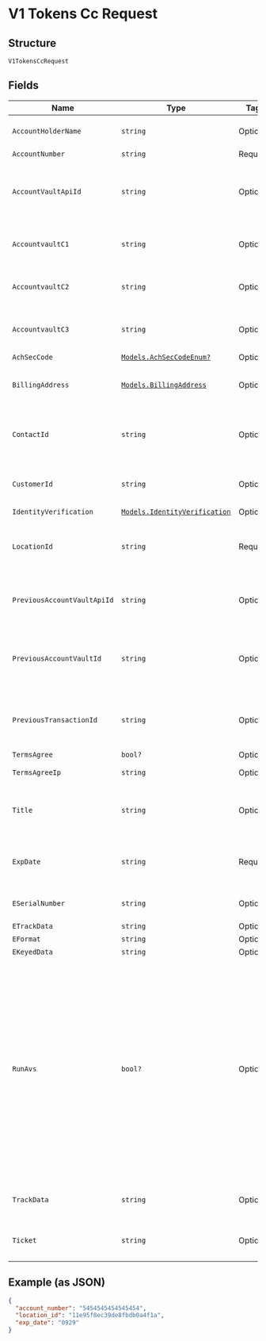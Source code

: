 
# V1 Tokens Cc Request

## Structure

`V1TokensCcRequest`

## Fields

| Name | Type | Tags | Description |
|  --- | --- | --- | --- |
| `AccountHolderName` | `string` | Optional | Account holder name<br>**Constraints**: *Minimum Length*: `1`, *Maximum Length*: `32` |
| `AccountNumber` | `string` | Required | Account number |
| `AccountVaultApiId` | `string` | Optional | This field can be used to correlate Account Vaults in our system to data within an outside software integration<br>**Constraints**: *Minimum Length*: `1`, *Maximum Length*: `36` |
| `AccountvaultC1` | `string` | Optional | Custom field 1 for API users to store custom data<br>**Constraints**: *Minimum Length*: `1`, *Maximum Length*: `128` |
| `AccountvaultC2` | `string` | Optional | Custom field 2 for API users to store custom data<br>**Constraints**: *Minimum Length*: `1`, *Maximum Length*: `128` |
| `AccountvaultC3` | `string` | Optional | Custom field 3 for API users to store custom data<br>**Constraints**: *Minimum Length*: `1`, *Maximum Length*: `128` |
| `AchSecCode` | [`Models.AchSecCodeEnum?`](../../doc/models/ach-sec-code-enum.md) | Optional | SEC code for the account |
| `BillingAddress` | [`Models.BillingAddress`](../../doc/models/billing-address.md) | Optional | The Street portion of the address associated with the Credit Card (CC) or Bank Account (ACH). |
| `ContactId` | `string` | Optional | Used to associate the Account Vault with a Contact.<br>**Constraints**: *Pattern*: `^(([0-9a-fA-F]{24})\|(([0-9a-fA-F]{8})-(([0-9a-fA-F]{4}\-){3})([0-9a-fA-F]{12})))$` |
| `CustomerId` | `string` | Optional | Used to store a customer identification number.<br>**Constraints**: *Minimum Length*: `1`, *Maximum Length*: `50` |
| `IdentityVerification` | [`Models.IdentityVerification`](../../doc/models/identity-verification.md) | Optional | Identity verification |
| `LocationId` | `string` | Required | A valid Location Id associated with the Contact for this Token<br>**Constraints**: *Pattern*: `^(([0-9a-fA-F]{24})\|(([0-9a-fA-F]{8})-(([0-9a-fA-F]{4}\-){3})([0-9a-fA-F]{12})))$` |
| `PreviousAccountVaultApiId` | `string` | Optional | Can be used to pull payment info from a previous account vault api id.<br>**Constraints**: *Maximum Length*: `64` |
| `PreviousAccountVaultId` | `string` | Optional | Can be used to pull payment info from a previous account vault.<br>**Constraints**: *Pattern*: `^(([0-9a-fA-F]{24})\|(([0-9a-fA-F]{8})-(([0-9a-fA-F]{4}\-){3})([0-9a-fA-F]{12})))$` |
| `PreviousTransactionId` | `string` | Optional | Can be used to pull payment info from a previous transaction.<br>**Constraints**: *Pattern*: `^(([0-9a-fA-F]{24})\|(([0-9a-fA-F]{8})-(([0-9a-fA-F]{4}\-){3})([0-9a-fA-F]{12})))$` |
| `TermsAgree` | `bool?` | Optional | Terms agreement. |
| `TermsAgreeIp` | `string` | Optional | The ip address of the client that agreed to terms. |
| `Title` | `string` | Optional | Used to describe the Token for easier identification within our UI.<br>**Constraints**: *Minimum Length*: `1`, *Maximum Length*: `16` |
| `ExpDate` | `string` | Required | Required for CC. The Expiration Date for the credit card. (MMYY format).<br>**Constraints**: *Pattern*: `^(0[1-9]\|1[0-2])[0-9]{2}$` |
| `ESerialNumber` | `string` | Optional | E Serial Number<br>**Constraints**: *Maximum Length*: `36`, *Pattern*: `^[a-zA-Z0-9]*$` |
| `ETrackData` | `string` | Optional | E Track Data |
| `EFormat` | `string` | Optional | E Format |
| `EKeyedData` | `string` | Optional | E Keyed Data |
| `RunAvs` | `bool?` | Optional | A flag that will override a product transactions run_avs_on_accountvault_create setting to determine if an avsonly transaction should be run prior to storing the account vault. When storing an account vault with tha run_avs flag, if the avsonly check fails account verification with the processor, the account vault will not be stored in the system. The meaning of the AVS response codes can be found here on this page.This is the new preferred method of validating a credit card and can be used instead of the legacy $1 auth only transaction.Using this flag overrides the default setting for the locations product transactions. |
| `TrackData` | `string` | Optional | Track Data from a magnetic card swipe.<br>**Constraints**: *Maximum Length*: `256` |
| `Ticket` | `string` | Optional | A valid ticket that was created to store the token.<br>**Constraints**: *Maximum Length*: `36` |

## Example (as JSON)

```json
{
  "account_number": "5454545454545454",
  "location_id": "11e95f8ec39de8fbdb0a4f1a",
  "exp_date": "0929"
}
```

